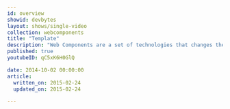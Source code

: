 ```yaml
---
id: overview
showid: devbytes
layout: shows/single-video
collection: webcomponents
title: "Template"
description: "Web Components are a set of technologies that changes the way you develop web apps entirely. By making components scoped and reusable in standardized way, your web development will step up to the next level. In this video, you will learn how to work with Template."
published: true
youtubeID: qC5xK6H0GlQ

date: 2014-10-02 00:00:00
article:
  written_on: 2015-02-24
  updated_on: 2015-02-24

---
```

